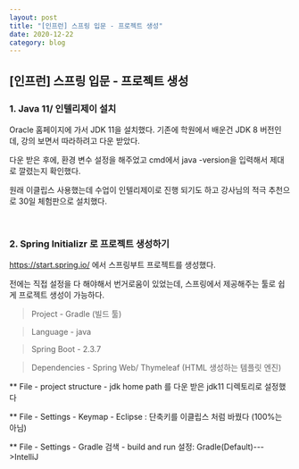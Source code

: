 ```yaml
---
layout: post
title: "[인프런] 스프링 입문 - 프로젝트 생성"
date: 2020-12-22
category: blog
---
```


## [인프런] 스프링 입문 - 프로젝트 생성

### 1. Java 11/ 인텔리제이 설치

Oracle 홈페이지에 가서 JDK 11을 설치했다. 기존에 학원에서 배운건 JDK 8 버전인데, 강의 보면서 따라하려고 다운 받았다.

다운 받은 후에, 환경 변수 설정을 해주었고 cmd에서 java -version을 입력해서 제대로 깔렸는지 확인했다.

원래 이클립스 사용했는데 수업이 인텔리제이로 진행 되기도 하고 강사님의 적극 추천으로 30일 체험판으로 설치했다.

<br>

### 2. Spring Initializr 로 프로젝트 생성하기

<https://start.spring.io/>  에서 스프링부트 프로젝트를 생성했다.

전에는 직접 설정을 다 해야해서 번거로움이 있었는데, 스프링에서 제공해주는 툴로 쉽게 프로젝트 생성이 가능하다.

> Project - Gradle (빌드 툴)

> Language - java

> Spring Boot - 2.3.7

> Dependencies - Spring Web/ Thymeleaf (HTML 생성하는 템플릿 엔진)


** File - project structure - jdk home path 를 다운 받은 jdk11 디렉토리로 설정했다

** File - Settings - Keymap - Eclipse : 단축키를 이클립스 처럼 바꿨다 (100%는 아님)

** File - Settings - Gradle 검색 - build and run 설정: Gradle(Default)--->IntelliJ 







